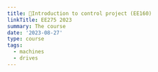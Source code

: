 ```yaml
---
title: 💨Introduction to control project (EE160)
linkTitle: EE275 2023
summary: The course
date: '2023-08-27'
type: course
tags:
  - machines
  - drives
---
```


<!-- {{< toc hide_on="xl" >}} -->


